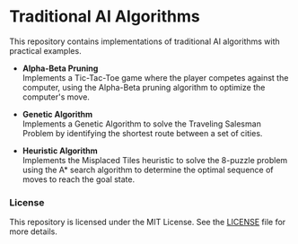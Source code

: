 # Traditional AI Algorithms

This repository contains implementations of traditional AI algorithms with practical examples.

- **Alpha-Beta Pruning**  
  Implements a Tic-Tac-Toe game where the player competes against the computer, using the Alpha-Beta pruning algorithm to optimize the computer's move.

- **Genetic Algorithm**  
  Implements a Genetic Algorithm to solve the Traveling Salesman Problem by identifying the shortest route between a set of cities.

- **Heuristic Algorithm**  
  Implements the Misplaced Tiles heuristic to solve the 8-puzzle problem using the A* search algorithm to determine the optimal sequence of moves to reach the goal state.

### License

This repository is licensed under the MIT License. See the [LICENSE](LICENSE) file for more details.
